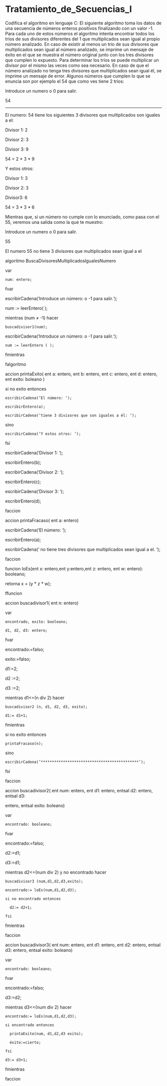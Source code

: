 # Tratamiento_de_Secuencias_I

Codifica el algoritmo en lenguaje C:
El siguiente algoritmo toma los datos de una secuencia de números enteros positivos
finalizando con un valor -1. Para cada uno de estos números el algoritmo intenta encontrar
todos los tríos de sus divisores diferentes del 1 que multiplicados sean igual al propio
número analizado. En caso de existir al menos un trío de sus divisores que multiplicados
sean igual al número analizado, se imprime un mensaje de éxito en el que se muestra el
número original junto con los tres divisores que cumplen lo expuesto. Para determinar los
tríos se puede multiplicar un divisor por el mismo las veces como sea necesario. En caso de
que el número analizado no tenga tres divisores que multiplicados sean igual él, se imprime
un mensaje de error.
Algunos números que cumplen lo que se enuncia son por ejemplo el 54 que como ves tiene
2 tríos:

Introduce un numero o 0 para salir.

54


**********************************************************************************
El numero: 54 tiene los siguientes 3 divisores que multiplicados son iguales a el:

Divisor 1: 2

Divisor 2: 3

Divisor 3: 9

54 = 2 * 3 * 9


Y estos otros:

Divisor 1: 3

Divisor 2: 3

Divisor3: 6

54 = 3 * 3 * 6

Mientras que, si un número no cumple con lo enunciado, como pasa con el 55, veremos una
salida como la que te muestro:

Introduce un numero o 0 para salir.

55


El numero 55 no tiene 3 divisores que multiplicados sean igual a el

algoritmo BuscaDivisoresMultiplicadosIgualesNumero

  var
  
    num: entero;
  
  fvar
  
  escribirCadena(‘Introduce un número: o -1 para salir.‘);
  
  num := leerEntero( );
  
  mientras (num ≠ -1) hacer
  
    buscadivisor1(num);
  
  escribirCadena(‘Introduce un número: o -1 para salir.‘);
  
    num := leerEntero ( );
  
  fmientras

falgoritmo


accion printaExito( ent a: entero, ent b: entero, ent c: entero, ent d: entero, ent exito:
boleano )

  si no exito entonces

    escribirCadena(‘El número: ‘);

    escribirEntero(a);

    escribirCadena(‘tiene 3 divisores que son iguales a él: ‘);

  sino

    escribirCadena(‘Y estos otros: ‘);

  fsi

  escribirCadena(‘Divisor 1: ‘);

  escribirEntero(b);

  escribirCadena(‘Divisor 2: ‘);

  escribirEntero(c);

  escribirCadena(‘Divisor 3: ‘);

  escribirEntero(d);

faccion


accion printaFracaso( ent a: entero)

  escribirCadena(‘El número: ‘);

  escribirEntero(a);

  escribirCadena(‘ no tiene tres divisores que multiplicados sean igual a el. ‘);

faccion


funcion loEs(ent x: entero,ent y:entero,ent z: entero, ent w: entero): booleano;

  retorna x = (y * z * w);

ffuncion


accion buscadivisor1( ent n: entero)
  
  var
  
    encontrado, exito: booleano;
  
    d1, d2, d3: entero;
  
  fvar
  
  encontrado:=falso;
  
  exito:=falso;
  
  d1:=2;
  
  d2 :=2;
  
  d3 :=2;
  
  mientras d1<=(n div 2) hacer
  
    buscadivisor2 (n, d1, d2, d3, exito);
  
    d1:= d1+1;
  
  fmientras
  
  si no exito entonces
  
    printaFracaso(n);
  
  sino
  
    escribirCadena(‘********************************************‘);
  
  fsi

faccion
  
  
accion buscadivisor2( ent num: entero, ent d1: entero, entsal d2: entero, entsal d3:
  
  entero, entsal exito: boleano)
  
  var
  
    encontrado: booleano;
  
  fvar
  
  encontrado:=falso;
  
  d2:=d1;
  
  d3:=d1;
  
  mientras d2<=(num div 2) y no encontrado hacer
  
    buscadivisor3 (num,d1,d2,d3,exito);
  
    encontrado:= loEs(num,d1,d2,d3);
  
    si no encontrado entonces
  
      d2:= d2+1;
  
    fsi
  
  fmientras

faccion


accion buscadivisor3( ent num: entero, ent d1: entero, ent d2: entero, entsal d3: entero,
entsal exito: boleano)
  
  var
  
    encontrado: booleano;
  
  fvar
  
  encontrado:=falso;
  
  d3:=d2;
  
  mientras d3<=(num div 2) hacer
  
    encontrado:= loEs(num,d1,d2,d3);
  
    si encontrado entonces
  
      printaExito(num, d1,d2,d3 exito);
  
      éxito:=cierto;
  
    fsi
  
    d3:= d3+1;

  fmientras

faccion
